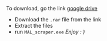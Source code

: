 To download, go the link [google drive](https://drive.google.com/file/d/1kZlGqCRGKylASHRd7W9VDq6BnvWq11s7/view?usp=sharing)
- Download the `.rar` file from the link
- Extract the files
- run `MAL_scraper.exe`
_Enjoy : )_

